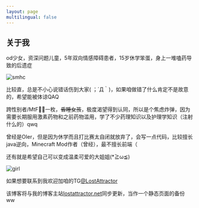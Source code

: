```yaml
---
layout: page
multilingual: false
---
```


## 关于我
od少女，资深问题儿童，5年双向情感障碍患者，15岁休学笨蛋，身上一堆嗑药导致的后遗症

![smhc](https://s2.loli.net/2022/07/24/wuWqTaH1Dg6vmGI.jpg)

比较直，总是不小心说错话伤到大家( ；´Д｀)，如果咱做错了什么肯定不是故意的，希望能被体谅QAQ

跨性别者/MtF🏳️‍⚧️一枚，~~昏睡女孩~~，极度渴望得到认同，所以是个焦虑炸弹，因为需要长期服用激素药物和之前药物滥用，学了不少药理知识以及护理学知识（注射什么的）qwq

曾经是OIer，但是因为休学而且打比赛太自闭就放弃了，会写一点代码，比较擅长java逆向，Minecraft Mod作者（曾经），最不擅长前端（

还有就是希望自己可以变成温柔可爱的大姐姐(*≧ω≦)

![girl](https://s2.loli.net/2022/07/24/pLy42kEA7JbNDxO.gif)
<!-- ![IMG_0114](https://s2.loli.net/2022/07/24/pLy42kEA7JbNDxO.gif) -->

如果想要联系到我欢迎加咱的TG[@LostAttractor](t.me/lostattractor)

该博客将与我的博客主站[lostattractor.net](lostattractor.net)同步更新，当作一个静态页面的备份ww